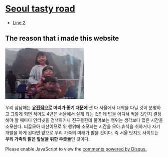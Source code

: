 <!doctype html>
<html>
<head>
  <title>Seoultastyroad</title>
  <meta charset="utf-8">
</head>
<body>
  <h1><a href="Seoultastyroad.html">Seoul tasty road</a></h1>
  <ul>
    <li><a href="Line2.html">Line 2</a></li>
  </ul>
  <h2>The reason that i made this website</h2>
  <img src="three.jpg" width="50%">
  <p>우리 삼남매는 <strong><u>유전적으로</u> 머리가 좋기 때문에</strong> 셋 다 서울에서 대학을 다닐 것이 분명하고 그렇게 되면 적어도 4년은 서울에서 살게 되는 것인데 밥을 어디서 먹을 것인지 결정해야 할 때마다 인터넷을 검색하거나 친구들한테 물어보는 행위는 생각보다 많은 시간을 소모한다. 티끌모아 태산이므로 위 행위에 소모되는 시간을 모아 휴식을 취하거나 자기개발을 하게 된다면 앞으로 우리 가족의 미래가 밝을 것이다. 즉 서울 맛지도 사이트는 <strong>우리 가족의 밝은 앞날을 위한 주춧돌</strong>인 것이다.</p>
  <p><div id="disqus_thread"></div>
<script>
    /**
    *  RECOMMENDED CONFIGURATION VARIABLES: EDIT AND UNCOMMENT THE SECTION BELOW TO INSERT DYNAMIC VALUES FROM YOUR PLATFORM OR CMS.
    *  LEARN WHY DEFINING THESE VARIABLES IS IMPORTANT: https://disqus.com/admin/universalcode/#configuration-variables    */
    /*
    var disqus_config = function () {
    this.page.url = PAGE_URL;  // Replace PAGE_URL with your page's canonical URL variable
    this.page.identifier = PAGE_IDENTIFIER; // Replace PAGE_IDENTIFIER with your page's unique identifier variable
    };
    */
    (function() { // DON'T EDIT BELOW THIS LINE
    var d = document, s = d.createElement('script');
    s.src = 'https://seoultastyroad.disqus.com/embed.js';
    s.setAttribute('data-timestamp', +new Date());
    (d.head || d.body).appendChild(s);
    })();
</script>
<noscript>Please enable JavaScript to view the <a href="https://disqus.com/?ref_noscript">comments powered by Disqus.</a></noscript></p>
</body>
</html>
